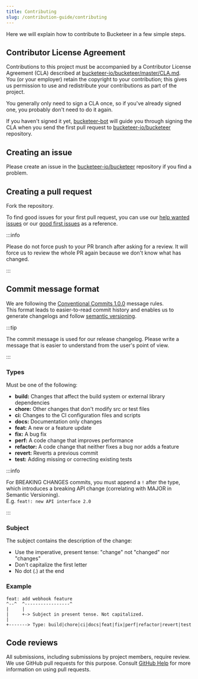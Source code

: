 ```yaml
---
title: Contributing
slug: /contribution-guide/contributing
---
```


Here we will explain how to contribute to Bucketeer in a few simple steps.

## Contributor License Agreement

Contributions to this project must be accompanied by a Contributor License Agreement (CLA) described at [bucketeer-io/bucketeer/master/CLA.md](https://github.com/bucketeer-io/bucketeer/blob/master/CLA.md).<br />
You (or your employer) retain the copyright to your contribution; this gives us permission to use and redistribute your contributions as part of the project.

You generally only need to sign a CLA once, so if you've already signed one, you probably don't need to do it again.

If you haven't signed it yet, [bucketeer-bot](https://github.com/bucketeer-bot) will guide you through signing the CLA when you send the first pull request to [bucketeer-io/bucketeer](https://github.com/bucketeer-io/bucketeer) repository.

## Creating an issue

Please create an issue in the [bucketeer-io/bucketeer](https://github.com/bucketeer-io/bucketeer/issues) repository if you find a problem.

## Creating a pull request

Fork the repository.

To find good issues for your first pull request, you can use our [help wanted issues](https://github.com/bucketeer-io/bucketeer/issues?q=is%3Aissue+is%3Aopen+label%3A"help+wanted") or our [good first issues](https://github.com/bucketeer-io/bucketeer/issues?q=is%3Aissue+is%3Aopen+label%3A"good+first+issue") as a reference.

:::info

Please do not force push to your PR branch after asking for a review. It will force us to review the whole PR again because we don't know what has changed.

:::

## Commit message format

We are following the [Conventional Commits 1.0.0](https://www.conventionalcommits.org/en/v1.0.0) message rules.<br />
This format leads to easier-to-read commit history and enables us to generate changelogs and follow [semantic versioning](https://semver.org).

:::tip

The commit message is used for our release changelog. Please write a message that is easier to understand from the user's point of view.

:::

### Types

Must be one of the following:

- **build:** Changes that affect the build system or external library dependencies
- **chore:** Other changes that don't modify src or test files
- **ci:** Changes to the CI configuration files and scripts
- **docs:** Documentation only changes
- **feat:** A new or a feature update
- **fix:** A bug fix
- **perf:** A code change that improves performance
- **refactor:** A code change that neither fixes a bug nor adds a feature
- **revert:** Reverts a previous commit
- **test:** Adding missing or correcting existing tests

:::info

For BREAKING CHANGES commits, you must append a `!` after the type, which introduces a breaking API change (correlating with MAJOR in Semantic Versioning).<br />
E.g. `feat!: new API interface 2.0`

:::

### Subject

The subject contains the description of the change:

- Use the imperative, present tense: "change" not "changed" nor "changes"
- Don't capitalize the first letter
- No dot (.) at the end

### Example

```
feat: add webhook feature
^--^  ^-----------------^
|     |
|     +-> Subject in present tense. Not capitalized.
|
+-------> Type: build|chore|ci|docs|feat|fix|perf|refactor|revert|test
```

## Code reviews

All submissions, including submissions by project members, require review. We use GitHub pull requests for this purpose. Consult [GitHub Help](https://help.github.com/en/github/collaborating-with-issues-and-pull-requests/about-pull-requests) for more information on using pull requests.
